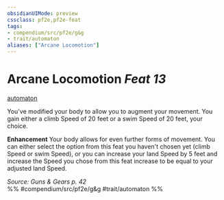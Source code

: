 ```yaml
---
obsidianUIMode: preview
cssclass: pf2e,pf2e-feat
tags:
- compendium/src/pf2e/g&g
- trait/automaton
aliases: ["Arcane Locomotion"]
---
```

# Arcane Locomotion  *Feat 13*  
[automaton](/rules/traits/automaton-g-g.md)  


You've modified your body to allow you to augment your movement. You gain either a climb Speed of 20 feet or a swim Speed of 20 feet, your choice.

**Enhancement** Your body allows for even further forms of movement. You can either select the option from this feat you haven't chosen yet (climb Speed or swim Speed), or you can increase your land Speed by 5 feet and increase the Speed you chose from this feat increase to be equal to your adjusted land Speed.

*Source: Guns & Gears p. 42*  
%% #compendium/src/pf2e/g&g #trait/automaton %%